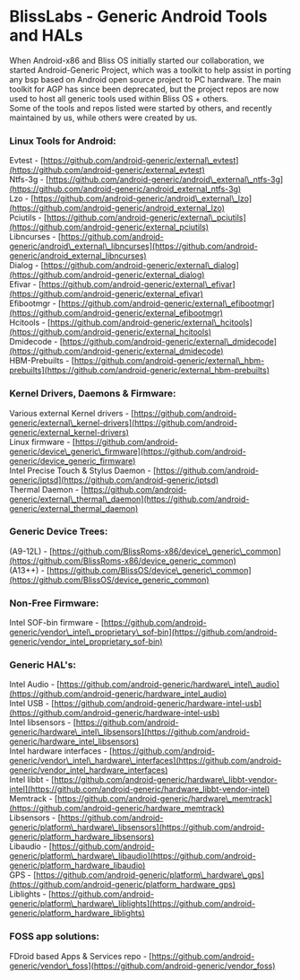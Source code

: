 

# BlissLabs \- Generic Android Tools and HALs

When Android-x86 and Bliss OS initially started our collaboration, we started Android-Generic Project, which was a toolkit to help assist in porting any bsp based on Android open source project to PC hardware. The main toolkit for AGP has since been deprecated, but the project repos are now used to host all generic tools used within Bliss OS \+ others.   
Some of the tools and repos listed were started by others, and recently maintained by us, while others were created by us.

### Linux Tools for Android: 

Evtest \- [https://github.com/android-generic/external\_evtest](https://github.com/android-generic/external_evtest)  
Ntfs-3g \- [https://github.com/android-generic/android\_external\_ntfs-3g](https://github.com/android-generic/android_external_ntfs-3g)  
Lzo \- [https://github.com/android-generic/android\_external\_lzo](https://github.com/android-generic/android_external_lzo)  
Pciutils \- [https://github.com/android-generic/external\_pciutils](https://github.com/android-generic/external_pciutils)  
Libncurses \- [https://github.com/android-generic/android\_external\_libncurses](https://github.com/android-generic/android_external_libncurses)  
Dialog \- [https://github.com/android-generic/external\_dialog](https://github.com/android-generic/external_dialog)  
Efivar \- [https://github.com/android-generic/external\_efivar](https://github.com/android-generic/external_efivar)  
Efibootmgr \- [https://github.com/android-generic/external\_efibootmgr](https://github.com/android-generic/external_efibootmgr)  
Hcitools \- [https://github.com/android-generic/external\_hcitools](https://github.com/android-generic/external_hcitools)  
Dmidecode \- [https://github.com/android-generic/external\_dmidecode](https://github.com/android-generic/external_dmidecode)   
HBM-Prebuilts \- [https://github.com/android-generic/external\_hbm-prebuilts](https://github.com/android-generic/external_hbm-prebuilts) 

### Kernel Drivers, Daemons & Firmware: 

Various external Kernel drivers \- [https://github.com/android-generic/external\_kernel-drivers](https://github.com/android-generic/external_kernel-drivers)   
Linux firmware \- [https://github.com/android-generic/device\_generic\_firmware](https://github.com/android-generic/device_generic_firmware)   
Intel Precise Touch & Stylus Daemon \- [https://github.com/android-generic/iptsd](https://github.com/android-generic/iptsd)   
Thermal Daemon \- [https://github.com/android-generic/external\_thermal\_daemon](https://github.com/android-generic/external_thermal_daemon)

### Generic Device Trees:

(A9-12L) \- [https://github.com/BlissRoms-x86/device\_generic\_common](https://github.com/BlissRoms-x86/device_generic_common)  
(A13++) \- [https://github.com/BlissOS/device\_generic\_common](https://github.com/BlissOS/device_generic_common)

### Non-Free Firmware: 

Intel SOF-bin firmware \- [https://github.com/android-generic/vendor\_intel\_proprietary\_sof-bin](https://github.com/android-generic/vendor_intel_proprietary_sof-bin) 

### Generic HAL's: 

Intel Audio \- [https://github.com/android-generic/hardware\_intel\_audio](https://github.com/android-generic/hardware_intel_audio)   
Intel USB \- [https://github.com/android-generic/hardware-intel-usb](https://github.com/android-generic/hardware-intel-usb)  
Intel libsensors \- [https://github.com/android-generic/hardware\_intel\_libsensors](https://github.com/android-generic/hardware_intel_libsensors)  
Intel hardware interfaces \- [https://github.com/android-generic/vendor\_intel\_hardware\_interfaces](https://github.com/android-generic/vendor_intel_hardware_interfaces)  
Intel libbt \- [https://github.com/android-generic/hardware\_libbt-vendor-intel](https://github.com/android-generic/hardware_libbt-vendor-intel)   
Memtrack \- [https://github.com/android-generic/hardware\_memtrack](https://github.com/android-generic/hardware_memtrack)  
Libsensors \- [https://github.com/android-generic/platform\_hardware\_libsensors](https://github.com/android-generic/platform_hardware_libsensors)  
Libaudio \- [https://github.com/android-generic/platform\_hardware\_libaudio](https://github.com/android-generic/platform_hardware_libaudio)  
GPS \- [https://github.com/android-generic/platform\_hardware\_gps](https://github.com/android-generic/platform_hardware_gps)  
Liblights \- [https://github.com/android-generic/platform\_hardware\_liblights](https://github.com/android-generic/platform_hardware_liblights)

### FOSS app solutions: 

FDroid based Apps & Services repo \- [https://github.com/android-generic/vendor\_foss](https://github.com/android-generic/vendor_foss) 